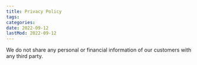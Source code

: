 ```yaml
---
title: Privacy Policy
tags:
categories:
date: 2022-09-12
lastMod: 2022-09-12
---
```

We do not share any personal or financial information of our customers with any third party.
